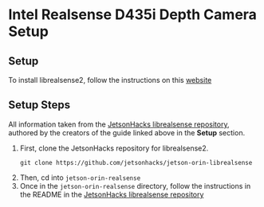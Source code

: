 # Intel Realsense D435i Depth Camera Setup

## Setup
To install librealsense2, follow the instructions on this [website](https://jetsonhacks.com/2025/03/20/jetson-orin-realsense-in-5-minutes/?utm_source=chatgpt.com)

## Setup Steps
All information taken from the [JetsonHacks librealsense repository](https://github.com/jetsonhacks/jetson-orin-librealsense), authored by the creators of the guide linked above in the **Setup** section.

1. First, clone the JetsonHacks repository for librealsense2.
   ```shell
   git clone https://github.com/jetsonhacks/jetson-orin-librealsense
   ```
2. Then, cd into `jetson-orin-realsense`
3. Once in the `jetson-orin-realsense` directory, follow the instructions in the README in the [JetsonHacks librealsense repository](https://github.com/jetsonhacks/jetson-orin-librealsense) 
